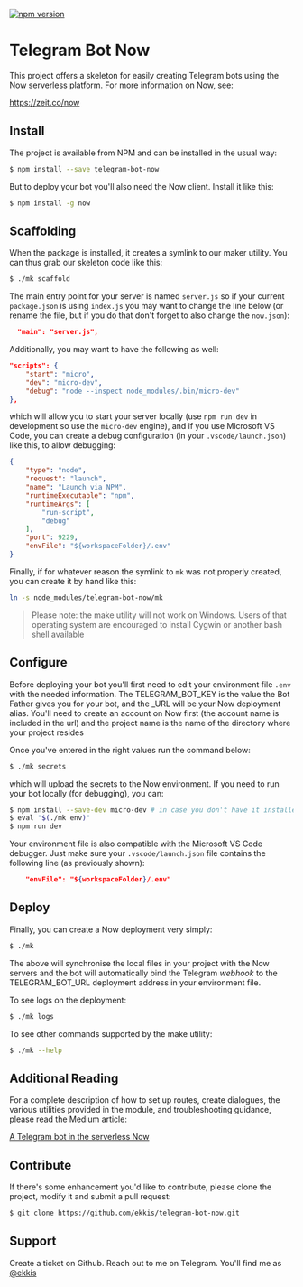 [![npm version](https://badge.fury.io/js/telegram-bot-now.svg)](https://badge.fury.io/js/telegram-bot-now)

# Telegram Bot Now 

This project offers a skeleton for easily creating Telegram bots using the Now 
serverless platform.  For more information on Now, see:

https://zeit.co/now

## Install

The project is available from NPM and can be installed in the usual way:
```bash
$ npm install --save telegram-bot-now
```
But to deploy your bot you'll also need the Now client.  Install it like this:
```bash
$ npm install -g now
```

## Scaffolding

When the package is installed, it creates a symlink to our maker utility.  You can
thus grab our skeleton code like this:
```bash
$ ./mk scaffold
```
The main entry point for your server is named `server.js` so if your current `package.json`
is using `index.js` you may want to change the line below (or rename the file, but if you do
that don't forget to also change the `now.json`):
```json
  "main": "server.js",
```
Additionally, you may want to have the following as well:
```json
"scripts": {
    "start": "micro",
    "dev": "micro-dev",
    "debug": "node --inspect node_modules/.bin/micro-dev"
},
```
which will allow you to start your server locally (use `npm run dev` in development
so use the `micro-dev` engine), and if you use Microsoft VS Code, you can create a debug
configuration (in your `.vscode/launch.json`) like this, to allow debugging:
```json
{
    "type": "node",
    "request": "launch",
    "name": "Launch via NPM",
    "runtimeExecutable": "npm",
    "runtimeArgs": [
        "run-script",
        "debug"
    ],
    "port": 9229,
    "envFile": "${workspaceFolder}/.env"
}
```
Finally, if for whatever reason the symlink to `mk` was not properly created, you can create
it by hand like this:
```bash
ln -s node_modules/telegram-bot-now/mk
```
> Please note: the make utility will not work on Windows.  Users of that operating
> system are encouraged to install Cygwin or another bash shell available

## Configure

Before deploying your bot you'll first need to edit your environment file `.env` with the
needed information.  The TELEGRAM_BOT_KEY is the value the Bot Father gives you for your
bot, and the _URL will be your Now deployment alias.  You'll need to create an account
on Now first (the account name is included in the url) and the project name is the name
of the directory where your project resides

Once you've entered in the right values run the command below:
```bash
$ ./mk secrets
```
which will upload the secrets to the Now environment.  If you need to run your bot locally
(for debugging), you can:
```bash
$ npm install --save-dev micro-dev # in case you don't have it installed
$ eval "$(./mk env)"
$ npm run dev
```
Your environment file is also compatible with the Microsoft VS Code debugger.  Just make sure
your `.vscode/launch.json` file contains the following line (as previously shown):
```json
    "envFile": "${workspaceFolder}/.env"
```

## Deploy

Finally, you can create a Now deployment very simply:
```bash
$ ./mk
```
The above will synchronise the local files in your project with the Now servers and 
the bot will automatically bind the Telegram *webhook* to the TELEGRAM_BOT_URL deployment
address in your environment file.

To see logs on the deployment:
```bash
$ ./mk logs
```
To see other commands supported by the make utility:
```bash
$ ./mk --help
```

## Additional Reading

For a complete description of how to set up routes, create dialogues, the various utilities provided
in the module, and troubleshooting guidance, please read the Medium article:

[A Telegram bot in the serverless Now](https://medium.com/@ekkis/building-a-telegram-bot-in-node-js-now-6daea82ca425)

## Contribute

If there's some enhancement you'd like to contribute, please clone the project, modify it 
and submit a pull request:
```bash
$ git clone https://github.com/ekkis/telegram-bot-now.git
```

## Support

Create a ticket on Github.  Reach out to me on Telegram.  You'll find me as [@ekkis](https://t.me/ekkis)
